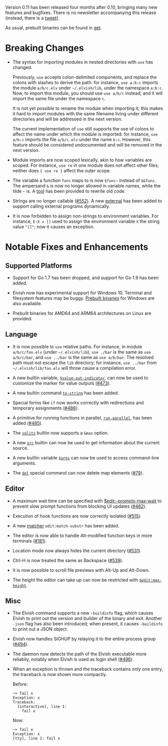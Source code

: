 Version 0.11 has been released four months after 0.10, bringing many new
features and bugfixes. There is no newsletter accompanying this release
(instead, there is a
[tweet](https://twitter.com/RealElvishShell/status/953781788706557952)).

As usual, prebuilt binaries can be found in [get](../get/).

# Breaking Changes

-   The syntax for importing modules in nested directories with `use` has
    changed.

    Previously, `use` accepts colon-delimited components, and replace the colons
    with slashes to derive the path: for instance, `use a:b:c` imports the
    module `a/b/c.elv` under `~/.elvish/lib`, under the namespace `a:b:c`. Now,
    to import this module, you should use `use a/b/c` instead, and it will
    import the same file under the namespace `c`.

    It is not yet possible to rename the module when importing it; this makes it
    hard to import modules with the same filename living under different
    directories and will be addressed in the next version.

    The current implementation of `use` still supports the use of colons to
    affect the name under which the module is imported: for instance,
    `use a/b:c` imports the file `a/b/c.elv` under the name `b:c`. However, this
    feature should be considered undocumented and will be removed in the next
    version.

-   Module imports are now scoped lexically, akin to how variables are scoped.
    For instance, `use re` in one module does not affect other files; neither
    does `{ use re }` affect the outer scope.

-   The variable a function `func` maps to is now `$func~` instead of `$&func`.
    The ampersand `&` is now no longer allowed in variable names, while the
    tilde `~` is. A [tool](https://github.com/elves/upgrade-scripts-for-0.11)
    has been provided to rewrite old code.

-   Strings are no longer callable
    ([#552](https://github.com/elves/elvish/issues/552)). A new
    [external](../ref/builtin.html#external) has been added to support calling
    external programs dynamically.

-   It is now forbidden to assign non-strings to environment variables. For
    instance, `E:X = []` used to assign the environment variable `X` the string
    value `"[]"`; now it causes an exception.

# Notable Fixes and Enhancements

## Supported Platforms

-   Support for Go 1.7 has been dropped, and support for Go 1.9 has been added.

-   Elvish now has experimental support for Windows 10. Terminal and filesystem
    features may be buggy. [Prebuilt binaries](../get/) for Windows are also
    available.

-   Prebuilt binaries for AMD64 and ARM64 architectures on Linux are provided.

## Language

-   It is now possible to `use` relative paths. For instance, in module
    `a/b/c/foo.elv` (under `~/.elvish/lib`), `use ./bar` is the same as
    `use a/b/c/bar`, and `use ../bar` is the same as `use a/b/bar`. The resolved
    path must not escape the `lib` directory; for instance, `use ../bar` from
    `~/.elvish/lib/foo.elv` will throw cause a compilation error.

-   A new builtin variable,
    [`$value-out-indicator`](../ref/builtin.html#value-out-indicator), can now
    be used to customize the marker for value outputs
    ([#473](https://github.com/elves/elvish/issues/473)).

-   A new builtin command [`to-string`](../ref/builtin.html#to-string) has been
    added.

-   Special forms like `if` now works correctly with redirections and temporary
    assignments ([#486](https://github.com/elves/elvish/issues/486)).

-   A primitive for running functions in parallel,
    [`run-parellel`](../ref/builtin.html#run-parallel), has been added
    ([#485](https://github.com/elves/elvish/issues/485)).

-   The [`splits`](../ref/builtin.html#splits) builtin now supports a `&max`
    option.

-   A new [`src`](../ref/builtin.html#src) builtin can now be used to get
    information about the current source.

-   A new builtin variable [`$args`](../ref/builtin.html#args) can now be used
    to access command-line arguments.

-   The [`del`](../ref/language.html#deleting-variable-or-element-del) special
    command can now delete map elements
    ([#79](https://github.com/elves/elvish/issues/79)).

## Editor

-   A maximum wait time can be specified with
    [\$edit:-prompts-max-wait](../ref/edit.html#edit-prompts-max-wait) to
    prevent slow prompt functions from blocking UI updates
    ([#482](https://github.com/elves/elvish/issues/482)).

-   Execution of hook functions are now correctly isolated
    ([#515](https://github.com/elves/elvish/issues/515)).

-   A new [matcher](../ref/edit.html#matcher) `edit:match-substr` has been
    added.

-   The editor is now able to handle Alt-modified function keys in more
    terminals ([#181](https://github.com/elves/elvish/issues/181)).

-   Location mode now always hides the current directory
    ([#531](https://github.com/elves/elvish/issues/531)).

-   Ctrl-H is now treated the same as Backspace
    ([#539](https://github.com/elves/elvish/issues/539)).

-   It is now possible to scroll file previews with
    <span class="key">Alt-Up</span> and <span class="key">Alt-Down</span>.

-   The height the editor can take up can now be restricted with
    [`$edit:max-height`](../ref/edit.html#editmax-height).

## Misc

-   The Elvish command supports a new `-buildinfo` flag, which causes Elvish to
    print out the version and builder of the binary and exit. Another `-json`
    flag has also been introduced; when present, it causes `-buildinfo` to print
    out a JSON object.

-   Elvish now handles SIGHUP by relaying it to the entire process group
    ([#494](https://github.com/elves/elvish/issues/494)).

-   The daemon now detects the path of the Elvish executable more reliabily,
    notably when Elvish is used as login shell
    ([#496](https://github.com/elves/elvish/issues/496)).

-   When an exception is thrown and the traceback contains only one entry, the
    traceback is now shown more compactly.

    Before:

    ```elvish-transcript
    ~> fail x
    Exception: x
    Traceback:
      [interactive], line 1:
        fail x
    ```

    Now:

    ```elvish-transcript
    ~> fail x
    Exception: x
    [tty], line 1: fail x
    ```
